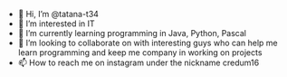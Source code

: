 - 👋 Hi, I’m @tatana-t34
- 👀 I’m interested in IT
- 🌱 I’m currently learning programming in Java, Python, Pascal
- 💞️ I’m looking to collaborate on with interesting guys who can help me learn programming and keep me company in working on projects
- 📫 How to reach me on instagram under the nickname credum16

<!---
tatana-t34/tatana-t34 is a ✨ special ✨ repository because its `README.md` (this file) appears on your GitHub profile.
You can click the Preview link to take a look at your changes.
--->
